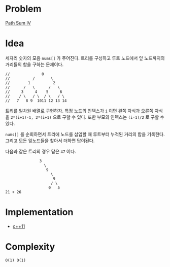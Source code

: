 # Problem

[Path Sum IV](https://leetcode.com/problems/path-sum-iv/)

# Idea

세자리 숫자의 모음 `nums[]` 가 주어진다. 트리를 구성하고 루트 노드에서
잎 노드까지의 거리들의 합을 구하는 문제이다.

```
//              0
//          /       \
//        1          2
//      /   \      /   \
//     3     4    5     6
//    / \   / \  / \   / \
//   7   8 9  1011 12 13 14
```

트리를 일차원 배열로 구현하자. 특정 노드의 인덱스가 `i` 이면
왼쪽 자식과 오른쪽 자식을 `2*(i+1)-1, 2*(i+1)` 으로 구할 수 있다.
또한 부모의 인덱스는 `(i-1)/2` 로 구할 수 있다.

`nums[]` 를 순회하면서 트리에 노드를 삽입할 때 루트부터 누적된
거리의 합을 기록한다. 그리고 모든 잎노드들을 찾아서 더하면 답이된다.

다음과 같은 트리의 경우 답은 `47` 이다.

```
               3
                 \
                  9
                    \
                     9
                    / \
                   0   5
21 + 26
```

# Implementation

* [c++11](a.cpp)

# Complexity

```
O(1) O(1)
```


